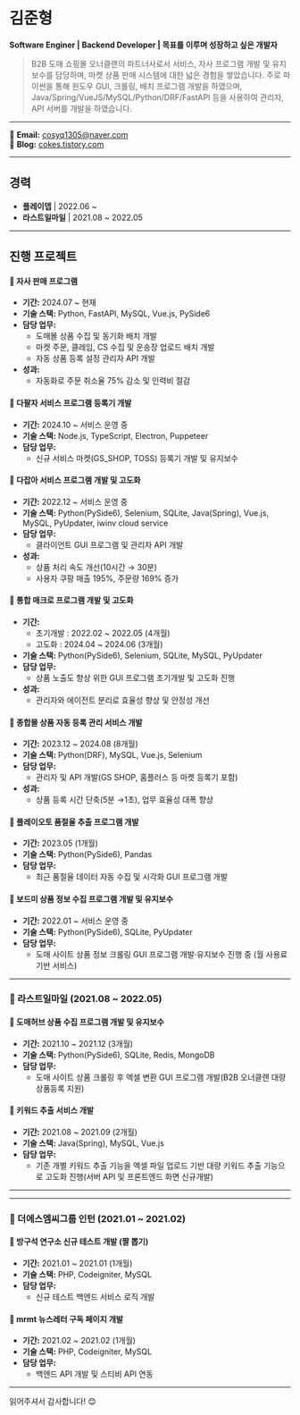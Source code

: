 # 김준형

**Software Enginer | Backend Developer | 목표를 이루며 성장하고 싶은 개발자**

> B2B 도매 쇼핑몰 오너클랜의 파트너사로서 서비스, 자사 프로그램 개발 및 유지보수를 담당하며, 마켓 상품 판매 시스템에 대한 넓은 경험을 쌓았습니다.
> 주로 파이썬을 통해 윈도우 GUI, 크롤링, 배치 프로그램 개발을 하였으며, Java/Spring/VueJS/MySQL/Python/DRF/FastAPI 등을 사용하여 관리자, API 서버를 개발을 하였습니다.

---

📧 **Email:** cosyq1305@naver.com  
📖 **Blog:** [cokes.tistory.com](https://cokes.tistory.com)

---

## 경력

- **플레이뎁** | 2022.06 ~ 
- **라스트일마일** | 2021.08 ~ 2022.05

---

## 진행 프로젝트

#### 📌 자사 판매 프로그램
- **기간:** 2024.07 ~ 현재
- **기술 스택:** Python, FastAPI, MySQL, Vue.js, PySide6
- **담당 업무:**
  - 도매몰 상품 수집 및 동기화 배치 개발
  - 마켓 주문, 클레임, CS 수집 및 운송장 업로드 배치 개발
  - 자동 상품 등록 설정 관리자 API 개발
- **성과:**
  - 자동화로 주문 취소율 75% 감소 및 인력비 절감

#### 📌 다팔자 서비스 프로그램 등록기 개발
- **기간:** 2024.10 ~ 서비스 운영 중
- **기술 스택:** Node.js, TypeScript, Electron, Puppeteer
- **담당 업무:**
  - 신규 서비스 마켓(GS_SHOP, TOSS) 등록기 개발 및 유지보수

#### 📌 다잡아 서비스 프로그램 개발 및 고도화
- **기간:** 2022.12 ~ 서비스 운영 중
- **기술 스택:** Python(PySide6), Selenium, SQLite, Java(Spring), Vue.js, MySQL, PyUpdater, iwinv cloud service
- **담당 업무:**
  - 클라이언트 GUI 프로그램 및 관리자 API 개발
- **성과:**
  - 상품 처리 속도 개선(10시간 → 30분)
  - 사용자 쿠팡 매출 195%, 주문량 169% 증가

#### 📌 통합 매크로 프로그램 개발 및 고도화
- **기간:**
  - 초기개발 : 2022.02 ~ 2022.05 (4개월)
  - 고도화 : 2024.04 ~ 2024.06 (3개월)
- **기술 스택:** Python(PySide6), Selenium, SQLite, MySQL, PyUpdater
- **담당 업무:**
  - 상품 노출도 향상 위한 GUI 프로그램 초기개발 및 고도화 진행
- **성과:**
  - 관리자와 에이전트 분리로 효율성 향상 및 안정성 개선

#### 📌 종합몰 상품 자동 등록 관리 서비스 개발
- **기간:** 2023.12 ~ 2024.08 (8개월)
- **기술 스택:** Python(DRF), MySQL, Vue.js, Selenium
- **담당 업무:**
  - 관리자 및 API 개발(GS SHOP, 홈플러스 등 마켓 등록기 포함)
- **성과:**
  - 상품 등록 시간 단축(5분 →1초), 업무 효율성 대폭 향상

#### 📌 플레이오토 품절율 추출 프로그램 개발
- **기간:** 2023.05 (1개월)
- **기술 스택:** Python(PySide6), Pandas
- **담당 업무:**
  - 최근 품절율 데이터 자동 수집 및 시각화 GUI 프로그램 개발

#### 📌 보드미 상품 정보 수집 프로그램 개발 및 유지보수
- **기간:** 2022.01 ~ 서비스 운영 중
- **기술 스택:** Python(PySide6), SQLite, PyUpdater
- **담당 업무:**
  - 도매 사이트 상품 정보 크롤링 GUI 프로그램 개발·유지보수 진행 중 (월 사용료 기반 서비스)

---

### 🚩 라스트일마일 (2021.08 ~ 2022.05)

#### 📌 도매허브 상품 수집 프로그램 개발 및 유지보수
- **기간:** 2021.10 ~ 2021.12 (3개월)
- **기술 스택:** Python(PySide6), SQLite, Redis, MongoDB
- **담당 업무:**
  - 도매 사이트 상품 크롤링 후 엑셀 변환 GUI 프로그램 개발(B2B 오너클랜 대량 상품등록 지원)

#### 📌 키워드 추출 서비스 개발
- **기간:** 2021.08 ~ 2021.09 (2개월)
- **기술 스택:** Java(Spring), MySQL, Vue.js
- **담당 업무:**
  - 기존 개별 키워드 추출 기능을 엑셀 파일 업로드 기반 대량 키워드 추출 기능으로 고도화 진행(서버 API 및 프론트엔드 화면 신규개발)

---

---

### 🚩  더에스엠씨그룹 인턴 (2021.01 ~ 2021.02)

#### 📌 방구석 연구소 신규 테스트 개발 (짤 뽑기)
- **기간:** 2021.01 ~ 2021.01 (1개월)
- **기술 스택:** PHP, Codeigniter, MySQL
- **담당 업무:**
  - 신규 테스트 백엔드 서비스 로직 개발

#### 📌 mrmt 뉴스레터 구독 페이지 개발
- **기간:** 2021.02 ~ 2021.02 (1개월)
- **기술 스택:** PHP, Codeigniter, MySQL
- **담당 업무:**
  - 백엔드 API 개발 및 스티비 API 연동

---
읽어주셔서 감사합니다! 😊 

